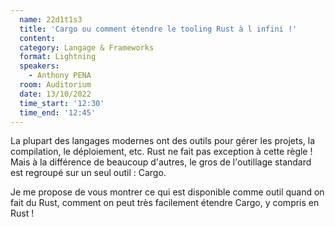 ```yaml
---
  name: 22d1t1s3
  title: 'Cargo ou comment étendre le tooling Rust à l infini !'
  content:
  category: Langage & Frameworks
  format: Lightning
  speakers: 
    - Anthony PENA
  room: Auditorium
  date: 13/10/2022
  time_start: '12:30'
  time_end: '12:45'
---
```

La plupart des langages modernes ont des outils pour gérer les projets, la compilation, le déploiement, etc. Rust ne fait pas exception à cette règle ! Mais à la différence de beaucoup d'autres, le gros de l'outillage standard est regroupé sur un seul outil : Cargo.

Je me propose de vous montrer ce qui est disponible comme outil quand on fait du Rust, comment on peut très facilement étendre Cargo, y compris en Rust !
